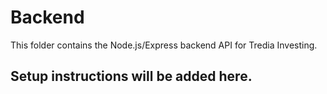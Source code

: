 # Backend

This folder contains the Node.js/Express backend API for Tredia Investing.

## Setup instructions will be added here. 